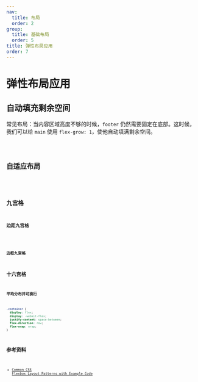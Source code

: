 ```yaml
---
nav:
  title: 布局
  order: 2
group:
  title: 基础布局
  order: 5
title: 弹性布局应用
order: 7
---
```


# 弹性布局应用

## 自动填充剩余空间

常见布局：当内容区域高度不够的时候，`footer` 仍然需要固定在底部。这时候，我们可以给 `main` 使用 `flex-grow: 1`，使他自动填满剩余空间。

<code src="@example/layout/flex-practise/auto-fill/index.tsx" />

## 自适应布局

<code src="@example/layout/flex-practise/responsive-layout/index.tsx" />

## 九宫格

### 边距九宫格

<code src="@example/layout/flex-practise/nine-grid/index.tsx" />

### 边框九宫格

## 十六宫格

### 平均分布并可换行

```css
.container {
  display: flex;
  display: -webkit-flex;
  justify-content: space-between;
  flex-direction: row;
  flex-wrap: wrap;
}
```

## 参考资料

- [Common CSS Flexbox Layout Patterns with Example Code](https://tobiasahlin.com/blog/common-flexbox-patterns)
